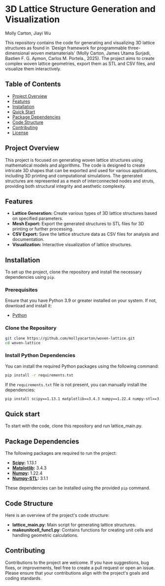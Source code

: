 # 3D Lattice Structure Generation and Visualization

Molly Carton, Jiayi Wu

This repository contains the code for generating and visualizing 3D lattice structures as found in `Design framework for programmable three-dimensional woven metamaterials' (Molly Carton, James Utama Surjadi, Bastien F. G. Aymon, Carlos M. Portela., 2025). The project aims to create complex woven lattice geometries, export them as STL and CSV files, and visualize them interactively.

## Table of Contents

- [Project Overview](#project-overview)
- [Features](#features)
- [Installation](#installation)
- [Quick Start](#quick-start)
- [Package Dependencies](#package-dependencies)
- [Code Structure](#code-structure)
- [Contributing](#contributing)
- [License](#license)

## Project Overview

This project is focused on generating woven lattice structures using mathematical models and algorithms. The code is designed to create intricate 3D shapes that can be exported and used for various applications, including 3D printing and computational simulations. The generated structures are represented as a mesh of interconnected nodes and struts, providing both structural integrity and aesthetic complexity.

## Features

- **Lattice Generation:** Create various types of 3D lattice structures based on specified parameters.
- **Mesh Export:** Export the generated structures to STL files for 3D printing or further processing.
- **CSV Export:** Save the lattice structure data as CSV files for analysis and documentation.
- **Visualization:** Interactive visualization of lattice structures.

## Installation

To set up the project, clone the repository and install the necessary dependencies using `pip`.

### Prerequisites

Ensure that you have Python 3.9 or greater installed on your system. If not, download and install it:

- [Python](https://www.python.org/downloads/)

### Clone the Repository

```bash
git clone https://github.com/mollyacarton/woven-lattice.git
cd woven-lattice
```

### Install Python Dependencies

You can install the required Python packages using the following command:

```bash
pip install -r requirements.txt
```

If the `requirements.txt` file is not present, you can manually install the dependencies:

```bash
pip install scipy==1.13.1 matplotlib==3.4.3 numpy==1.22.4 numpy-stl==3.1.1 
```


## Quick start

To start with the code, clone this repository and run lattice_main.py.

## Package Dependencies

The following packages are required to run the project:

- **[Scipy](https://www.scipy.org/):** 1.13.1
- **[Matplotlib](https://matplotlib.org/):** 3.4.3
- **[Numpy](https://numpy.org/):** 1.22.4
- **[Numpy-STL](https://pypi.org/project/numpy-stl/):** 3.1.1

These dependencies can be installed using the provided `pip` command.

## Code Structure

Here is an overview of the project's code structure:

- **lattice_main.py**: Main script for generating lattice structures.
- **makeunitcell_func1.py**: Contains functions for creating unit cells and handling geometric calculations.


## Contributing

Contributions to the project are welcome. If you have suggestions, bug fixes, or improvements, feel free to create a pull request or open an issue. Please ensure that your contributions align with the project's goals and coding standards.
